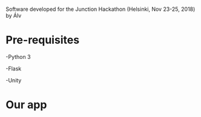 # 
Software developed for the Junction Hackathon (Helsinki, Nov 23-25, 2018) by Álv

# Pre-requisites
  -Python 3

  -Flask

  -Unity

# Our app
